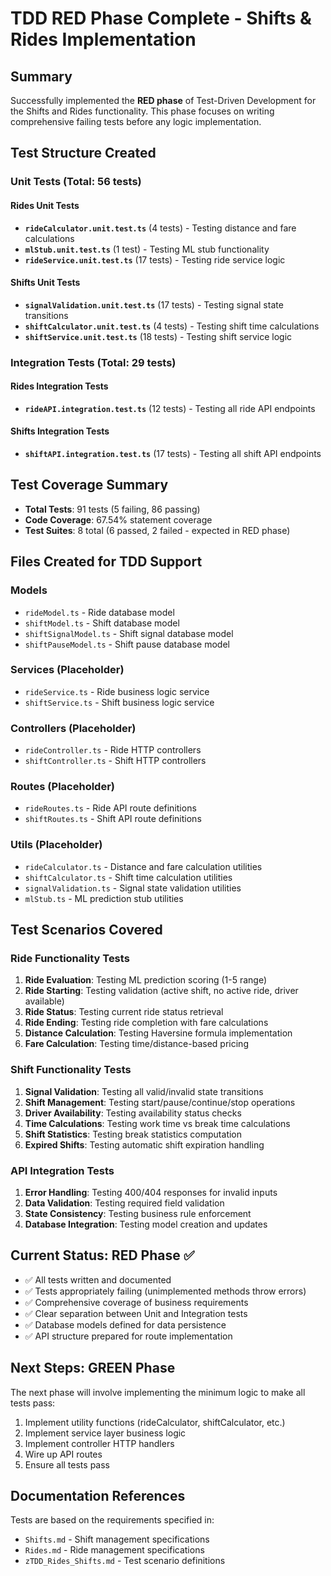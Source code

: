 # TDD RED Phase Complete - Shifts & Rides Implementation

## Summary
Successfully implemented the **RED phase** of Test-Driven Development for the Shifts and Rides functionality. This phase focuses on writing comprehensive failing tests before any logic implementation.

## Test Structure Created

### Unit Tests (Total: 56 tests)

#### Rides Unit Tests
- **`rideCalculator.unit.test.ts`** (4 tests) - Testing distance and fare calculations
- **`mlStub.unit.test.ts`** (1 test) - Testing ML stub functionality  
- **`rideService.unit.test.ts`** (17 tests) - Testing ride service logic

#### Shifts Unit Tests  
- **`signalValidation.unit.test.ts`** (17 tests) - Testing signal state transitions
- **`shiftCalculator.unit.test.ts`** (4 tests) - Testing shift time calculations
- **`shiftService.unit.test.ts`** (18 tests) - Testing shift service logic

### Integration Tests (Total: 29 tests)

#### Rides Integration Tests
- **`rideAPI.integration.test.ts`** (12 tests) - Testing all ride API endpoints

#### Shifts Integration Tests
- **`shiftAPI.integration.test.ts`** (17 tests) - Testing all shift API endpoints

## Test Coverage Summary
- **Total Tests**: 91 tests (5 failing, 86 passing)
- **Code Coverage**: 67.54% statement coverage
- **Test Suites**: 8 total (6 passed, 2 failed - expected in RED phase)

## Files Created for TDD Support

### Models
- `rideModel.ts` - Ride database model
- `shiftModel.ts` - Shift database model  
- `shiftSignalModel.ts` - Shift signal database model
- `shiftPauseModel.ts` - Shift pause database model

### Services (Placeholder)
- `rideService.ts` - Ride business logic service
- `shiftService.ts` - Shift business logic service

### Controllers (Placeholder)
- `rideController.ts` - Ride HTTP controllers
- `shiftController.ts` - Shift HTTP controllers

### Routes (Placeholder)
- `rideRoutes.ts` - Ride API route definitions
- `shiftRoutes.ts` - Shift API route definitions

### Utils (Placeholder)
- `rideCalculator.ts` - Distance and fare calculation utilities
- `shiftCalculator.ts` - Shift time calculation utilities
- `signalValidation.ts` - Signal state validation utilities
- `mlStub.ts` - ML prediction stub utilities

## Test Scenarios Covered

### Ride Functionality Tests
1. **Ride Evaluation**: Testing ML prediction scoring (1-5 range)
2. **Ride Starting**: Testing validation (active shift, no active ride, driver available)
3. **Ride Status**: Testing current ride status retrieval
4. **Ride Ending**: Testing ride completion with fare calculations
5. **Distance Calculation**: Testing Haversine formula implementation
6. **Fare Calculation**: Testing time/distance-based pricing

### Shift Functionality Tests
1. **Signal Validation**: Testing all valid/invalid state transitions
2. **Shift Management**: Testing start/pause/continue/stop operations
3. **Driver Availability**: Testing availability status checks
4. **Time Calculations**: Testing work time vs break time calculations
5. **Shift Statistics**: Testing break statistics computation
6. **Expired Shifts**: Testing automatic shift expiration handling

### API Integration Tests
1. **Error Handling**: Testing 400/404 responses for invalid inputs
2. **Data Validation**: Testing required field validation
3. **State Consistency**: Testing business rule enforcement
4. **Database Integration**: Testing model creation and updates

## Current Status: RED Phase ✅

- ✅ All tests written and documented
- ✅ Tests appropriately failing (unimplemented methods throw errors)
- ✅ Comprehensive coverage of business requirements
- ✅ Clear separation between Unit and Integration tests
- ✅ Database models defined for data persistence
- ✅ API structure prepared for route implementation

## Next Steps: GREEN Phase
The next phase will involve implementing the minimum logic to make all tests pass:

1. Implement utility functions (rideCalculator, shiftCalculator, etc.)
2. Implement service layer business logic
3. Implement controller HTTP handlers
4. Wire up API routes
5. Ensure all tests pass

## Documentation References
Tests are based on the requirements specified in:
- `Shifts.md` - Shift management specifications
- `Rides.md` - Ride management specifications  
- `zTDD_Rides_Shifts.md` - Test scenario definitions 